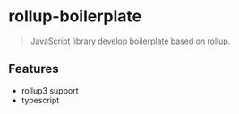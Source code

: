 # rollup-boilerplate

> JavaScript library develop boilerplate based on rollup.

## Features

- rollup3 support
- typescript 
